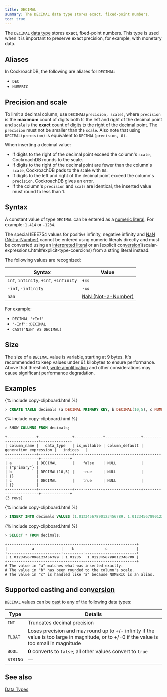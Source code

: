 ```yaml
---
title: DECIMAL
summary: The DECIMAL data type stores exact, fixed-point numbers.
toc: true
---
```


The `DECIMAL` [data type](data-types.html) stores exact, fixed-point numbers. This type is used when it is important to preserve exact precision, for example, with monetary data.


## Aliases

In CockroachDB, the following are aliases for `DECIMAL`:

- `DEC`
- `NUMERIC`

## Precision and scale

To limit a decimal column, use `DECIMAL(precision, scale)`, where `precision` is the **maximum** count of digits both to the left and right of the decimal point and `scale` is the **exact** count of digits to the right of the decimal point. The `precision` must not be smaller than the `scale`. Also note that using `DECIMAL(precision)` is equivalent to `DECIMAL(precision, 0)`.

When inserting a decimal value:

- If digits to the right of the decimal point exceed the column's `scale`, CockroachDB rounds to the scale.
- If digits to the right of the decimal point are fewer than the column's `scale`, CockroachDB pads to the scale with `0`s.
- If digits to the left and right of the decimal point exceed the column's `precision`, CockroachDB gives an error.  
- If the column's `precision` and `scale` are identical, the inserted value must round to less than 1.

## Syntax

A constant value of type `DECIMAL` can be entered as a [numeric literal](sql-constants.html#numeric-literals).
For example: `1.414` or `-1234`.

The special IEEE754 values for positive infinity, negative infinity
and [NaN (Not-a-Number)](https://en.wikipedia.org/wiki/NaN) cannot be
entered using numeric literals directly and must be converted using an
[interpreted literal](sql-constants.html#interpreted-literals) or an
[explicit con[version](cluster-settings.html#setting-version)](scalar-expressions.html#explicit-type-coercions)
from a string literal instead.

The following values are recognized:

 Syntax                                 | Value                                           
----------------------------------------|------------------------------------------------
 `inf`, `infinity`, `+inf`, `+infinity` | +&#8734;                                                
 `-inf`, `-infinity`                    | -&#8734;                                                
 `nan`                                  | [NaN (Not-a-Number)](https://en.wikipedia.org/wiki/NaN)

For example:

- `DECIMAL '+Inf'`
- `'-Inf'::DECIMAL`
- `CAST('NaN' AS DECIMAL)`

## Size

The size of a `DECIMAL` value is variable, starting at 9 bytes. It's recommended to keep values under 64 kilobytes to ensure performance. Above that threshold, [write amplification](https://en.wikipedia.org/wiki/Write_amplification) and other considerations may cause significant performance degradation.  

## Examples

{% include copy-clipboard.html %}
~~~ sql
> CREATE TABLE decimals (a DECIMAL PRIMARY KEY, b DECIMAL(10,5), c NUMERIC);
~~~

{% include copy-clipboard.html %}
~~~ sql
> SHOW COLUMNS FROM decimals;
~~~

~~~
+-------------+---------------+-------------+----------------+-----------------------+-------------+
| column_name |   data_type   | is_nullable | column_default | generation_expression |   indices   |
+-------------+---------------+-------------+----------------+-----------------------+-------------+
| a           | DECIMAL       |    false    | NULL           |                       | {"primary"} |
| b           | DECIMAL(10,5) |    true     | NULL           |                       | {}          |
| c           | DECIMAL       |    true     | NULL           |                       | {}          |
+-------------+---------------+-------------+----------------+-----------------------+-------------+
(3 rows)
~~~

{% include copy-clipboard.html %}
~~~ sql
> INSERT INTO decimals VALUES (1.01234567890123456789, 1.01234567890123456789, 1.01234567890123456789);
~~~

{% include copy-clipboard.html %}
~~~ sql
> SELECT * FROM decimals;
~~~

~~~
+------------------------+---------+-----------------------+
|           a            |    b    |         c             |
+------------------------+---------+-----------------------+
| 1.01234567890123456789 | 1.01235 | 1.0123456789012346789 |
+------------------------+---------+-----------------------+
# The value in "a" matches what was inserted exactly.
# The value in "b" has been rounded to the column's scale.
# The value in "c" is handled like "a" because NUMERIC is an alias.
~~~

## Supported casting and con[version](cluster-settings.html#setting-version)

`DECIMAL` values can be [cast](data-types.html#data-type-con[version](cluster-settings.html#setting-version)s-and-casts) to any of the following data types:

Type | Details
-----|--------
`INT` | Truncates decimal precision
`FLOAT` | Loses precision and may round up to +/- infinity if the value is too large in magnitude, or to +/-0 if the value is too small in magnitude
`BOOL` |  **0** converts to `false`; all other values convert to `true`
`STRING` | ––

## See also

[Data Types](data-types.html)
